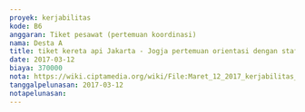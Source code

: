 ```yaml
---
proyek: kerjabilitas
kode: B6
anggaran: Tiket pesawat (pertemuan koordinasi)
nama: Desta A
title: tiket kereta api Jakarta - Jogja pertemuan orientasi dengan staf penjangkauan Jakarta a.n Anda Pradyta
date: 2017-03-12
biaya: 370000
nota: https://wiki.ciptamedia.org/wiki/File:Maret_12_2017_kerjabilitas_B6_tiket_jakarta_jogja_anda.JPG
tanggalpelunasan: 2017-03-12
notapelunasan:
---
```

